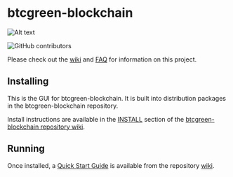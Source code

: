 # btcgreen-blockchain
![Alt text](https://www.btcgreen.net/img/btcgreen_logo.svg)

![GitHub contributors](https://img.shields.io/github/contributors/BTCgreen-Network/btcgreen-blockchain?logo=GitHub)

Please check out the [wiki](https://github.com/BTCgreen-Network/btcgreen-blockchain/wiki)
and [FAQ](https://github.com/BTCgreen-Network/btcgreen-blockchain/wiki/FAQ) for
information on this project.

## Installing

This is the GUI for btcgreen-blockchain. It is built into distribution packages in the btcgreen-blockchain repository.

Install instructions are available in the
[INSTALL](https://github.com/BTCgreen-Network/btcgreen-blockchain/wiki/INSTALL)
section of the
[btcgreen-blockchain repository wiki](https://github.com/BTCgreen-Network/btcgreen-blockchain/wiki).

## Running

Once installed, a
[Quick Start Guide](https://github.com/BTCgreen-Network/btcgreen-blockchain/wiki/Quick-Start-Guide)
is available from the repository
[wiki](https://github.com/BTCgreen-Network/btcgreen-blockchain/wiki).
